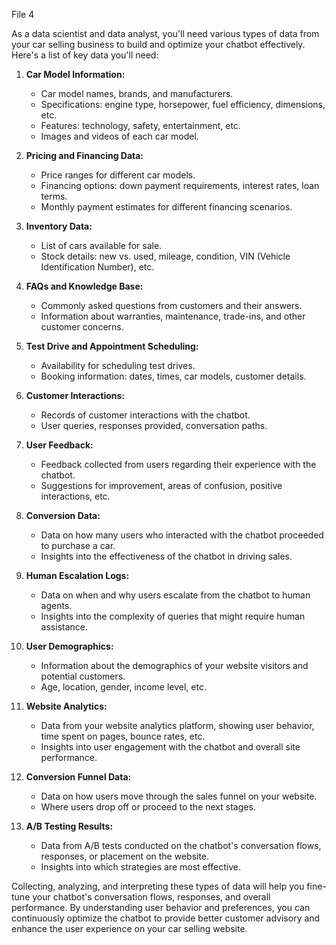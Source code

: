 File 4

As a data scientist and data analyst, you'll need various types of data from your car selling business to build and optimize your chatbot effectively. Here's a list of key data you'll need:

1. **Car Model Information:**
   - Car model names, brands, and manufacturers.
   - Specifications: engine type, horsepower, fuel efficiency, dimensions, etc.
   - Features: technology, safety, entertainment, etc.
   - Images and videos of each car model.

2. **Pricing and Financing Data:**
   - Price ranges for different car models.
   - Financing options: down payment requirements, interest rates, loan terms.
   - Monthly payment estimates for different financing scenarios.

3. **Inventory Data:**
   - List of cars available for sale.
   - Stock details: new vs. used, mileage, condition, VIN (Vehicle Identification Number), etc.

4. **FAQs and Knowledge Base:**
   - Commonly asked questions from customers and their answers.
   - Information about warranties, maintenance, trade-ins, and other customer concerns.

5. **Test Drive and Appointment Scheduling:**
   - Availability for scheduling test drives.
   - Booking information: dates, times, car models, customer details.

6. **Customer Interactions:**
   - Records of customer interactions with the chatbot.
   - User queries, responses provided, conversation paths.

7. **User Feedback:**
   - Feedback collected from users regarding their experience with the chatbot.
   - Suggestions for improvement, areas of confusion, positive interactions, etc.

8. **Conversion Data:**
   - Data on how many users who interacted with the chatbot proceeded to purchase a car.
   - Insights into the effectiveness of the chatbot in driving sales.

9. **Human Escalation Logs:**
   - Data on when and why users escalate from the chatbot to human agents.
   - Insights into the complexity of queries that might require human assistance.

10. **User Demographics:**
    - Information about the demographics of your website visitors and potential customers.
    - Age, location, gender, income level, etc.

11. **Website Analytics:**
    - Data from your website analytics platform, showing user behavior, time spent on pages, bounce rates, etc.
    - Insights into user engagement with the chatbot and overall site performance.

12. **Conversion Funnel Data:**
    - Data on how users move through the sales funnel on your website.
    - Where users drop off or proceed to the next stages.

13. **A/B Testing Results:**
    - Data from A/B tests conducted on the chatbot's conversation flows, responses, or placement on the website.
    - Insights into which strategies are most effective.

Collecting, analyzing, and interpreting these types of data will help you fine-tune your chatbot's conversation flows, responses, and overall performance. By understanding user behavior and preferences, you can continuously optimize the chatbot to provide better customer advisory and enhance the user experience on your car selling website.
